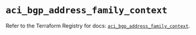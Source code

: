 # `aci_bgp_address_family_context`

Refer to the Terraform Registry for docs: [`aci_bgp_address_family_context`](https://registry.terraform.io/providers/ciscodevnet/aci/2.17.0/docs/resources/bgp_address_family_context).
